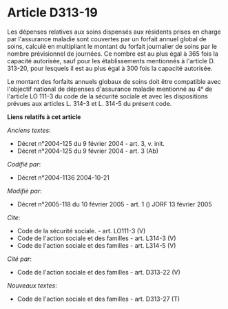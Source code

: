 # Article D313-19

Les dépenses relatives aux soins dispensés aux résidents prises en charge par l'assurance maladie sont couvertes par un
forfait annuel global de soins, calculé en multipliant le montant du forfait journalier de soins par le nombre prévisionnel
de journées. Ce nombre est au plus égal à 365 fois la capacité autorisée, sauf pour les établissements mentionnés à l'article
D. 313-20, pour lesquels il est au plus égal à 300 fois la capacité autorisée. 

Le montant des forfaits annuels globaux de soins doit être compatible avec l'objectif national de dépenses d'assurance
maladie mentionné au 4° de l'article LO 111-3 du code de la sécurité sociale et avec les dispositions prévues aux articles L.
314-3 et L. 314-5 du présent code.

**Liens relatifs à cet article**

_Anciens textes_:

  - Décret n°2004-125 du 9 février 2004 - art. 3, v. init.
  - Décret n°2004-125 du 9 février 2004 - art. 3 (Ab)

_Codifié par_:

  - Décret n°2004-1136 2004-10-21

_Modifié par_:

  - Décret n°2005-118 du 10 février 2005 - art. 1 () JORF 13 février 2005

_Cite_:

  - Code de la sécurité sociale. - art. LO111-3 (V)
  - Code de l'action sociale et des familles - art. L314-3 (V)
  - Code de l'action sociale et des familles - art. L314-5 (V)

_Cité par_:

  - Code de l'action sociale et des familles - art. D313-22 (V)

_Nouveaux textes_:

  - Code de l'action sociale et des familles - art. D313-27 (T)
